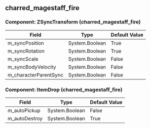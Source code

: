 ## charred_magestaff_fire

### Component: ZSyncTransform (charred_magestaff_fire)

|Field|Type|Default Value|
|-----|----|-------------|
|m_syncPosition|System.Boolean|True|
|m_syncRotation|System.Boolean|True|
|m_syncScale|System.Boolean|False|
|m_syncBodyVelocity|System.Boolean|False|
|m_characterParentSync|System.Boolean|False|

### Component: ItemDrop (charred_magestaff_fire)

|Field|Type|Default Value|
|-----|----|-------------|
|m_autoPickup|System.Boolean|False|
|m_autoDestroy|System.Boolean|True|

